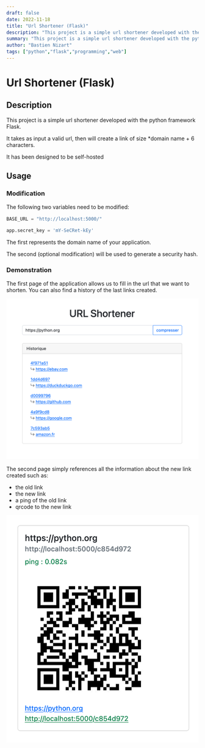 ```yaml
---
draft: false
date: 2022-11-18
title: "Url Shortener (Flask)"
description: "This project is a simple url shortener developed with the python framework Flask. It takes as input a valid url, then will create a link"
summary: "This project is a simple url shortener developed with the python framework Flask. It takes as input a valid url, then will create a link"
author: "Bastien Nizart"
tags: ["python","flask","programming","web"]
---
```

# Url Shortener (Flask)

## Description

This project is a simple url shortener developed with the python framework Flask.

It takes as input a valid url, then will create a link of size *domain name + 6 characters.

It has been designed to be self-hosted

## Usage

### Modification

The following two variables need to be modified:
```python
BASE_URL = "http://localhost:5000/"
```
```python
app.secret_key = 'mY-SeCRet-kEy'
```

The first represents the domain name of your application.

The second (optional modification) will be used to generate a security hash.

### Demonstration

The first page of the application allows us to fill in the url that we want to shorten.
You can also find a history of the last links created.

![Homepage](img/homepage.png)

The second page simply references all the information about the new link created such as:
- the old link
- the new link
- a ping of the old link
- qrcode to the new link

![Link](img/link.png)
